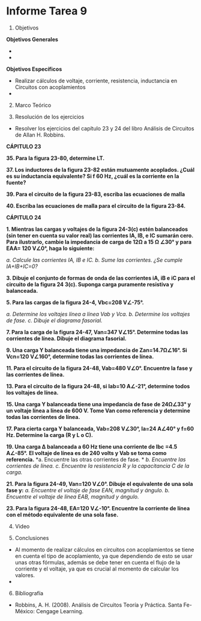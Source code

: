 # Informe Tarea 9

1. Objetivos

 __Objetivos Generales__

* 

* 

__Objetivos Específicos__

* Realizar cálculos de voltaje, corriente, resistencia, inductancia en Circuitos con acoplamientos
* 


2. Marco Teórico


3. Resolución de los ejercicios

* Resolver los ejercicios del capítulo 23 y 24 del libro Análisis de Circuitos de Allan H. Robbins.

__CÁPITULO 23__


__35. Para la figura 23-80, determine LT.__

__37. Los inductores de la figura 23-82 están mutuamente acoplados. ¿Cuál es su inductancia equivalente? Si f 60 Hz, ¿cuál es la corriente en la fuente?__

__39. Para el circuito de la figura 23-83, escriba las ecuaciones de malla__


__40. Escriba las ecuaciones de malla para el circuito de la figura 23-84.__


__CÁPITULO 24__

__1.	Mientras las cargas y voltajes de la figura 24-3(c) estén balanceados (sin tener en cuenta su valor real) las corrientes IA, IB, e IC sumarán cero. Para ilustrarlo, cambie la impedancia de carga de 12Ω a 15 Ω ∠30° y para EAA= 120 V∠0°, haga lo siguiente:__

*a. Calcule las corrientes IA, IB e IC.* 
*b. Sume las corrientes. ¿Se cumple IA+IB+IC=0?*


__3. Dibuje el conjunto de formas de onda de las corrientes iA, iB e iC para el circuito de la figura 24 3(c). Suponga carga puramente resistiva y balanceada.__



__5. Para las cargas de la figura 24-4, Vbc=208 V∠-75°.__

*a. Determine los voltajes línea a línea Vab y Vca.*
*b. Determine los voltajes de fase.*
*c. Dibuje el diagrama fasorial.*


__7. Para la carga de la figura 24-47, Van=347 V∠15°. Determine todas las corrientes de línea. Dibuje el diagrama fasorial.__


__9. Una carga Y balanceada tiene una impedancia de Zan=14.7Ω∠16°. Si Vcn=120 V∠160°, determine todas las corrientes de línea.__


__11. Para el circuito de la figura 24-48, Vab=480 V∠0°. Encuentre la fase y las corrientes de línea.__


__13. Para el circuito de la figura 24-48, si Iab=10 A∠-21°, determine todos los voltajes de línea.__

__15. Una carga Y balanceada tiene una impedancia de fase de 24Ω∠33° y un voltaje línea a línea de 600 V. Tome Van como referencia y determine todas las corrientes de línea.__



__17. Para cierta carga Y balanceada, Vab=208 V∠30°, Ia=24 A∠40° y f=60 Hz. Determine la carga (R y L o C).__


__19. Una carga Δ balanceada a 60 Hz tiene una corriente de Ibc =4.5 A∠-85°.__
  __El voltaje de línea es de 240 volts y Vab se toma como referencia.__
*a. Encuentre las otras corrientes de fase. *
*b. Encuentre las corrientes de línea.*
*c. Encuentre la resistencia R y la capacitancia C de la carga.*


__21. Para la figura 24-49, Van=120 V∠0°. Dibuje el equivalente de una sola fase y:__
*a. Encuentre el voltaje de fase EAN, magnitud y ángulo.* 
*b. Encuentre el voltaje de línea EAB, magnitud y ángulo.*


__23. Para la figura 24-48, EA=120 V∠-10°. Encuentre la corriente de línea con el método equivalente de una sola fase.__







4. Video





5. Conclusiones 

* Al momento de realizar cálculos en circuitos con acoplamientos se tiene en cuenta el tipo de acoplamiento, ya que dependiendo de esto se usar unas otras fórmulas, además se debe tener en cuenta el flujo de la corriente y el voltaje, ya que es crucial al momento de calcular los valores.
* 

6. Bibliografía

* Robbins, A. H. (2008). Análisis de Circuitos Teoría y Práctica. Santa Fe-México: Cengage Learning. 
